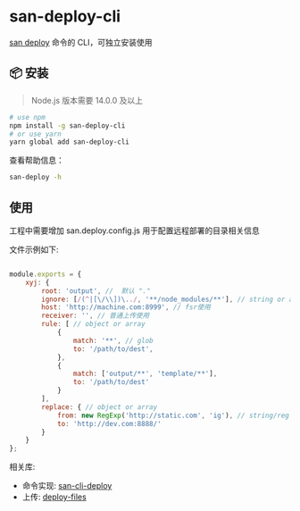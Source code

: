 # san-deploy-cli 

[san deploy](https://github.com/ecomfe/san-cli) 命令的 CLI，可独立安装使用

## 📦 安装

> Node.js 版本需要 14.0.0 及以上

```bash
# use npm
npm install -g san-deploy-cli
# or use yarn
yarn global add san-deploy-cli
```

查看帮助信息：

```bash
san-deploy -h
```

## 使用

工程中需要增加 san.deploy.config.js 用于配置远程部署的目录相关信息

文件示例如下:

```js

module.exports = {
    xyj: {
        root: 'output', //  默认 "."
        ignore: [/(^|[\/\\])\../, '**/node_modules/**'], // string or array 符合 anymatch 规范
        host: 'http://machine.com:8999', // fsr使用
        receiver: '', // 普通上传使用
        rule: [ // object or array
            {
                match: '**', // glob
                to: '/path/to/dest',
            },
            {
                match: ['output/**', 'template/**'],
                to: '/path/to/dest'
            }
        ],
        replace: { // object or array
            from: new RegExp('http://static.com', 'ig'), // string/reg
            to: 'http://dev.com:8888/'
        }
    }
};

```

相关库:
- 命令实现: [san-cli-deploy](https://github.com/ecomfe/san-cli)
- 上传: [deploy-files](https://github.com/wanwu/deploy-files)
